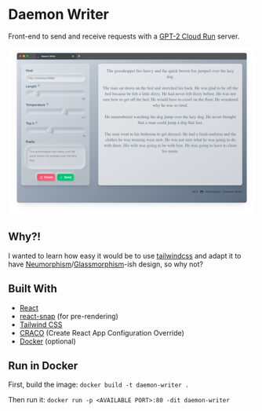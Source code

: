 # Daemon Writer
Front-end to send and receive requests with a [GPT-2 Cloud Run](https://github.com/minimaxir/gpt-2-cloud-run) server.

<div style="text-align: center;">
  <img src="screenshot.png" />
</div>

## Why?!
I wanted to learn how easy it would be to use [tailwindcss](https://tailwindcss.com/) and adapt it to have [Neumorphism](https://css-tricks.com/neumorphism-and-css/)/[Glassmorphism](https://uxdesign.cc/glassmorphism-in-user-interfaces-1f39bb1308c9)-ish design, so why not?

## Built With
- [React](https://reactjs.org/)
- [react-snap](https://github.com/stereobooster/react-snap) (for pre-rendering)
- [Tailwind CSS](https://tailwindcss.com/)
- [CRACO](https://www.npmjs.com/package/@craco/craco) (Create React App Configuration Override)
- [Docker](https://www.docker.com) (optional)

## Run in Docker
First, build the image: `docker build -t daemon-writer .`

Then run it: `docker run -p <AVAILABLE PORT>:80 -dit daemon-writer`

